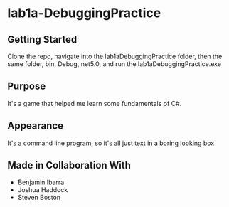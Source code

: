 # lab1a-DebuggingPractice

## Getting Started
Clone the repo, navigate into the lab1aDebuggingPractice folder, then the same folder, bin, Debug, net5.0, and run the lab1aDebuggingPractice.exe

## Purpose
It's a game that helped me learn some fundamentals of C#.

## Appearance
It's a command line program, so it's all just text in a boring looking box.

## Made in Collaboration With
- Benjamin Ibarra
- Joshua Haddock
- Steven Boston